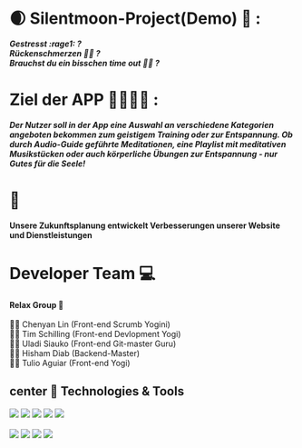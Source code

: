 # :waxing_crescent_moon: Silentmoon-Project(Demo) :lotus_position: :
***Gestresst :rage1: ?<br/> 
Rückenschmerzen :bowing_man: ?<br/>
Brauchst du ein bisschen time out :lotus_position_man: ?***

# Ziel der APP  :family_man_man_girl_boy: :
***Der Nutzer soll in der App eine Auswahl an verschiedene Kategorien angeboten bekommen zum geistigem Training oder zur Entspannung.
Ob durch Audio-Guide geführte Meditationen, eine Playlist mit meditativen Musikstücken oder auch körperliche Übungen zur Entspannung - nur Gutes für die Seele!***

# :rocket:
**Unsere Zukunftsplanung entwickelt Verbesserungen unserer Website und Dienstleistungen** <br/>

# Developer Team :computer:<br/>

**Relax Group  :bath:** <br/><br/>
:superhero_woman:   Chenyan Lin (Front-end Scrumb Yogini)<br/>
:superhero_man:  Tim Schilling (Front-end Devlopment Yogi)<br/>
:genie_man:  Uladi Siauko (Front-end Git-master Guru)<br/>
:mage_man:  Hisham Diab (Backend-Master)<br/>
:supervillain_man:  Tulio Aguiar (Front-end Yogi)<br/>

## center 🔧 Technologies & Tools

![](https://img.shields.io/badge/Code-JavaScript-informational?style=flat&logo=javascript&logoColor=white&color=2bbc8a)
![](https://img.shields.io/badge/Shell-Bash-informational?style=flat&logo=gnu-bash&logoColor=white&color=2bbc8a)
![](https://img.shields.io/badge/Frontend-HTML-informational?style=flat&logo=gnu-bash&logoColor=white&color=2bbc8a)
![](https://img.shields.io/badge/CSS-SCSS-informational?style=flat&logo=gnu-bash&logoColor=white&color=2bbc8a)
![](https://img.shields.io/badge/JSFRAME-React-informational?style=flat&logo=gnu-bash&logoColor=white&color=2bbc8a)<br/><br/>
![](https://img.shields.io/badge/Backend-Node.JS-informational?style=flat&logo=gnu-bash&logoColor=white&color=2bbc8a)
![](https://img.shields.io/badge/Package-npm-informational?style=flat&logo=gnu-bash&logoColor=white&color=2bbc8a)
![](https://img.shields.io/badge/VersionControl-GIT-informational?style=flat&logo=gnu-bash&logoColor=white&color=2bbc8a)
![](https://img.shields.io/badge/REST-API-informational?style=flat&logo=gnu-bash&logoColor=white&color=2bbc8a)
